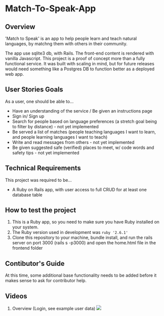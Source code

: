 <meta name="image" property="og:image" content="https://github.com/WordsPerMinute/you-but-better/blob/master/image.png">

# Match-To-Speak-App
## Overview
'Match to Speak' is an app to help people learn and teach natural languages, by matchng them with others in their community.

The app use sqlite3 db, with Rails.
The front-end content is rendered with vanilla Javascript.
This project is a proof of concept more than a fully functional service.
It was built with scaling in mind, but for future releases would need something like a Postgres DB to function better as a deployed web app.


## User Stories Goals
As a user, one should be able to...
- Have an understanding of the service / Be given an instructions page
- Sign in/ Sign up
- Search for people based on language preferences (a stretch goal being to filter by distance) - not yet implemented
- Be served a list of matches (people teaching languages I want to learn, and people learning languages I want to teach)
- Write and read messages from others - not yet implemented
- Be given suggested safe (verified) places to meet, w/ code words and safety tips  - not yet implemented

## Technical Requirements
This project was required to be...
- A Ruby on Rails app, with user access to full CRUD for at least one database table

## How to test the project
1. This is a Ruby app, so you need to make sure you have Ruby installed on your system.
2. The Ruby version used in development was `ruby '2.6.1'`
3. Clone this repository to your machine, bundle install, and run the rails server on port 3000 (rails s -p3000) and open the home.html file in the frontend folder

## Contibutor's Guide
At this time, some additional base functionality needs to be added before it makes sense to ask for contributor help.

## Videos
1. Overview (Login, see example user data)
![](overview.gif)

